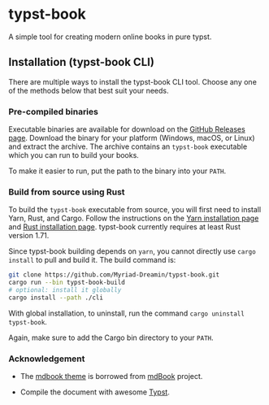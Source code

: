 # typst-book

A simple tool for creating modern online books in pure typst.

## Installation (typst-book CLI)

There are multiple ways to install the typst-book CLI tool.
Choose any one of the methods below that best suit your needs.

### Pre-compiled binaries

Executable binaries are available for download on the [GitHub Releases page](https://github.com/Myriad-Dreamin/typst-book/releases).
Download the binary for your platform (Windows, macOS, or Linux) and extract the archive.
The archive contains an `typst-book` executable which you can run to build your books.

To make it easier to run, put the path to the binary into your `PATH`.

### Build from source using Rust

To build the `typst-book` executable from source, you will first need to install Yarn, Rust, and Cargo.
Follow the instructions on the [Yarn installation page]("https://classic.yarnpkg.com/en/docs/install") and [Rust installation page]("https://www.rust-lang.org/tools/install").
typst-book currently requires at least Rust version 1.71.

Since typst-book building depends on `yarn`, you cannot directly use `cargo install` to pull and build it. The build command is:

```sh
git clone https://github.com/Myriad-Dreamin/typst-book.git
cargo run --bin typst-book-build
# optional: install it globally
cargo install --path ./cli
```

With global installation, to uninstall, run the command `cargo uninstall typst-book`.

Again, make sure to add the Cargo bin directory to your `PATH`.

### Acknowledgement

- The [mdbook theme](./themes/mdbook/) is borrowed from [mdBook](https://github.com/rust-lang/mdBook/tree/master/src/theme) project.

- Compile the document with awesome [Typst](https://github.com/typst/typst).
